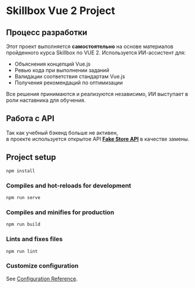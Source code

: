 # Skillbox Vue 2 Project

## Процесс разработки

Этот проект выполняется **самостоятельно** на основе материалов пройденного курса Skillbox по VUE 2. Используется ИИ-ассистент для:

- Объяснения концепций Vue.js
- Ревью кода при выполнении заданий
- Валидации соответствия стандартам Vue.js
- Получения рекомендаций по оптимизации

Все решения принимаются и реализуются независимо, ИИ выступает в роли наставника для обучения.

## Работа с API

Так как учебный бэкенд больше не активен,  
в проекте используется открытое API **[Fake Store API](https://fakestoreapi.com/)** в качестве замены.

## Project setup

```
npm install
```

### Compiles and hot-reloads for development

```
npm run serve
```

### Compiles and minifies for production

```
npm run build
```

### Lints and fixes files

```
npm run lint
```

### Customize configuration

See [Configuration Reference](https://cli.vuejs.org/config/).
